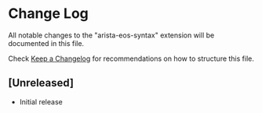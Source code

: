 # Change Log

All notable changes to the "arista-eos-syntax" extension will be documented in this file.

Check [Keep a Changelog](http://keepachangelog.com/) for recommendations on how to structure this file.

## [Unreleased]

- Initial release